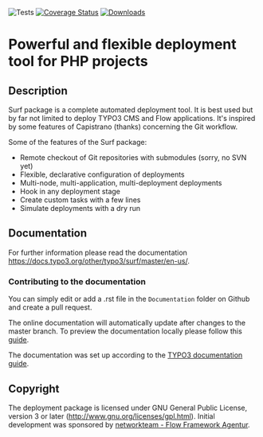 ![Tests](https://github.com/TYPO3/Surf/workflows/Tests/badge.svg?branch=master&event=push)
[![Coverage Status](https://img.shields.io/coveralls/TYPO3/Surf/master.svg?style=flat-square)](https://coveralls.io/github/TYPO3/Surf?branch=master)
[![Downloads](https://img.shields.io/packagist/dt/TYPO3/Surf.svg?style=flat-square)](https://packagist.org/packages/TYPO3/Surf)

# Powerful and flexible deployment tool for PHP projects

## Description

Surf package is a complete automated deployment tool. It is best used but by far not limited to deploy TYPO3 CMS and Flow applications. It's inspired by some
features of Capistrano (thanks) concerning the Git workflow.

Some of the features of the Surf package:

* Remote checkout of Git repositories with submodules (sorry, no SVN yet)
* Flexible, declarative configuration of deployments
* Multi-node, multi-application, multi-deployment deployments
* Hook in any deployment stage
* Create custom tasks with a few lines
* Simulate deployments with a dry run

## Documentation

For further information please read the documentation https://docs.typo3.org/other/typo3/surf/master/en-us/.

### Contributing to the documentation

You can simply edit or add a .rst file in the `Documentation` folder on Github and create a pull request.

The online documentation will automatically update after changes to the master branch.
To preview the documentation locally please follow this [guide](https://github.com/t3docs/docker-render-documentation).

The documentation was set up according to the [TYPO3 documentation guide](https://docs.typo3.org/typo3cms/RenderTYPO3DocumentationGuide/Index.html).

## Copyright

The deployment package is licensed under GNU General Public License, version 3 or later
(http://www.gnu.org/licenses/gpl.html). Initial development was sponsored by
[networkteam - Flow Framework Agentur](https://networkteam.com/fokus/flow-framework.html).

